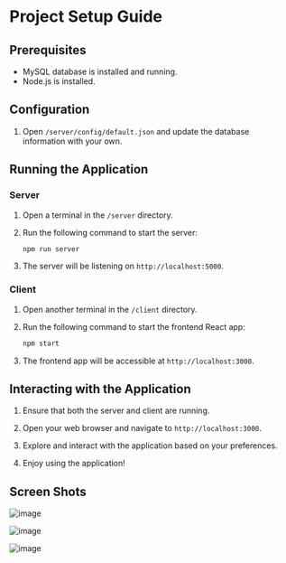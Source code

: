 # Project Setup Guide

## Prerequisites
- MySQL database is installed and running.
- Node.js is installed.

## Configuration

1. Open `/server/config/default.json` and update the database information with your own.

## Running the Application

### Server

1. Open a terminal in the `/server` directory.

2. Run the following command to start the server:
    ```bash
    npm run server
    ```

3. The server will be listening on `http://localhost:5000`.

### Client

1. Open another terminal in the `/client` directory.

2. Run the following command to start the frontend React app:
    ```bash
    npm start
    ```

3. The frontend app will be accessible at `http://localhost:3000`.

## Interacting with the Application

1. Ensure that both the server and client are running.

2. Open your web browser and navigate to `http://localhost:3000`.

3. Explore and interact with the application based on your preferences.

4. Enjoy using the application!

## Screen Shots
![image](https://github.com/RaiyanK23/Spoofify/assets/59852123/b9537516-b83a-46f2-8997-c283253c09b3)

![image](https://github.com/RaiyanK23/Spoofify/assets/59852123/7662ee43-eeb9-4493-844f-5ee7abe000c4)

![image](https://github.com/RaiyanK23/Spoofify/assets/59852123/825be800-6445-4f4a-83b9-94dc11ac2d59)


